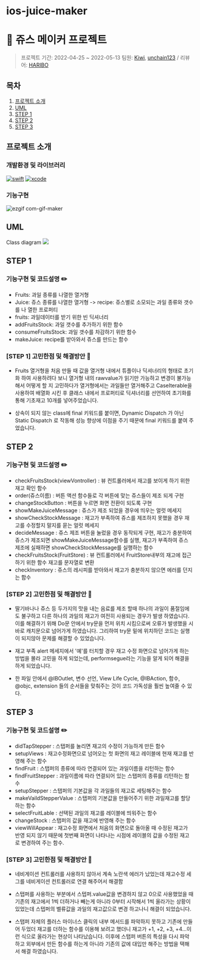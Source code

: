 # ios-juice-maker

# :tropical_drink: 쥬스 메이커 프로젝트

> 프로젝트 기간: 2022-04-25 ~ 2022-05-13
> 팀원: [Kiwi](https://github.com/kiwi1023), [unchain123](https://github.com/unchain123) / 리뷰어: [HARIBO](https://github.com/HARlBO)
## 목차
1. [프로젝트 소개](#프로젝트-소개)
2. [UML](#UML)
3. [STEP 1](#STEP-1)
4. [STEP 2](#STEP-2)
5. [STEP 3](#STEP-3)

## 프로젝트 소개

### 개발환경 및 라이브러리
[![swift](https://img.shields.io/badge/swift-5.6-orange)]()
[![xcode](https://img.shields.io/badge/Xcode-13.3-blue)]()

### 기능구현
![ezgif com-gif-maker](https://user-images.githubusercontent.com/98506825/168276705-7654cf5a-506d-4d8d-8127-8a2819dddd8d.gif)

## UML
Class diagram
![](https://i.imgur.com/6JsQFih.png)

## STEP 1

### 기능구현 및 코드설명 ✏️
- Fruits: 과일 종류를 나열한 열거형
- Juice: 쥬스 종류를 나열한 열거형
-> recipe: 쥬스별로 소모되는 과일 종류와 갯수를 나 열한 프로퍼티
- fruits: 과일데이터를 받기 위한 빈 딕셔너리
- addFruitsStock: 과일 갯수를 추가하기 위한 함수
- consumeFruitsStock: 과일 갯수를 차감하기 위한 함수
- makeJuice: recipe를 받아와서 쥬스를 만드는 함수

### [STEP 1] 고민한점 및 해결방안 🤔
- Fruits 열거형을 처음 만들 때 값을 열거형 내에서 튜플이나 딕셔너리의 형태로 초기화 하여 사용하려다 보니 열거형 내의 rawvalue가 읽기만 가능하고 변경이 불가능 해서 어떻게 할 지 고민하다가 열거형에서는 과일들만 열거해주고 CaseIterable을 사용하여 배열화 시킨 후 클래스 내에서 프로퍼티로 딕셔너리를 선언하여 초기화를 통해 기초재고 10개를 넣어주었습니다.

- 상속이 되지 않는 class에 final 키워드를 붙이면, Dynamic Dispatch 가 아닌 Static Dispatch 로 작동해 성능 향상에 이점을 주기 때문에 final 키워드를 붙여 주었습니다.

## STEP 2

### 기능구현 및 코드설명 ✏️
- checkFruitsStock(viewVontroller) : 뷰 컨트롤러에서 재고를 보이게 하기 위한 재고 확인 함수
- order(쥬스이름) : 버튼 액션 함수들로 각 버튼에 맞는 쥬스들이 제조 되게 구현
- changeStockButton : 버튼을 누르면 화면 전환이 되도록 구현
- showMakeJuiceMessage : 쥬스가 제조 되었을 경우에 띄우는 얼럿 메세지
- showCheckStockMessage : 재고가 부족하여 쥬스를 제조하지 못했을 경우 재고를 수정할지 말지를 묻는 얼럿 메세지
- decideMessage : 쥬스 제조 버튼을 눌렀을 경우 동작되게 구현, 재고가 충분하여 쥬스가 제조되면 showMakeJuiceMessage함수를 실행, 재고가 부족하여 쥬스 제조에 실패하면 showCheckStockMessage를 실행하는 함수
- checkFruitsStock(FruitStore) : 뷰 컨트롤러에서 FruitStore내부의 재고에 접근하기 위한 함수 재고를 문자열로 변환
- checkInventory : 쥬스의 레시피를 받아와서 재고가 충분하지 않으면 에러를 던지는 함수

### [STEP 2] 고민한점 및 해결방안 🤔

- 딸기바나나 쥬스 등 두가지의 맛을 내는 음료를 제조 할때 하나의 과일이 품절임에도 불구하고 다른 하나의 과일의 재고가 여전히 사용되는 경우가 발생 하였습니다. 이를 해결하기 위해 Do문 안에서 try문을 먼저 위치 시킴으로써 오류가 발생했을 시 바로 캐치문으로 넘어가게 하였습니다. 그리하여 try문 밑에 위치하던 코드는 실행이 되지않아 문제를 해결할 수 있었습니다.

- 재고 부족 alert 메세지에서 '예'를 터치할 경우 재고 수정 화면으로 넘어가게 하는 방법을 몰라 고민을 하게 되었는데, performsegue라는 기능을 알게 되어 해결을 하게 되었습니다.

- 한 파일 안에서 @IBOutlet, 변수 선언, View Life Cycle, @IBAction, 함수, @objc, extension 들의 순서들을 맞춰주는 것이 코드 가독성을 훨씬 높여줄 수 있다.

## STEP 3

### 기능구현 및 코드설명 ✏️
- didTapStepper : 스탭퍼를 눌리면 재고의 수정이 가능하게 만든 함수
- setupViews : 재고수정화면으로 넘어오는 첫 화면의 재고 레이블에 현재 재고를 반영해 주는 함수
- findFruit : 스탭퍼의 종류에 따라 연결되어 있는 과일이름을 리턴하는 함수
- findFruitStepper : 과일이름에 따라 연결되어 있는 스탭퍼의 종류를 리턴하는 함수
- setupStepper : 스탭퍼의 기본값을 각 과일들의 재고로 세팅해주는 함수
- makeVaildStepperValue : 스탭퍼의 기본값을 만들어주기 위한 과일재고를 할당 하는 함수
- selectFruitLable : 선택된 과일의 재고를 레이블에 띄워주는 함수
- changeStock : 스탭퍼의 값을 재고에 반영해 주는 함수
- viewWillAppear : 재고수정 화면에서 처음의 화면으로 돌아올 때 수정된 재고가 반영 되지 않기 때문에 첫번째 화면이 나타나는 시점에 레이블의 값을 수정된 재고로 변경하여 주는 함수.

### [STEP 3] 고민한점 및 해결방안 🤔
- 네비게이션 컨트롤러를 사용하지 않아서 계속 노란색 에러가 났었는데 재고수정 세그를 네비게이션 컨트롤러로 연결 해주어서 해결함

- 스탭퍼를 사용하는 부분에서 스텝퍼.value값을 변경하지 않고 0으로 사용했었을 때 기존의 재고에서 1씩 더하거나 빼는게 아니라 0부터 시작해서 1씩 올라가는 상황이 있었는데 스텝퍼의 벨류값을 과일의 재고값으로 변경 하고나니 해결이 되었습니다.

- 스탭퍼 자체의 플러스 마이너스 클릭의 내부 메서드를 파악하지 못하고 기존에 만들어 두었더 재고를 더하는 함수를 이용해 보려고 했더니 재고가 +1, +2, +3, +4...이런 식으로 올라가는 현상이 나타났습니다. 이후에 스탭퍼 버튼의 특성을 다시 파악하고 외부에서 만든 함수를 하는게 아니라 기존의 값에 대입만 해주는 방법을 택해서 해결 하였습니다.
